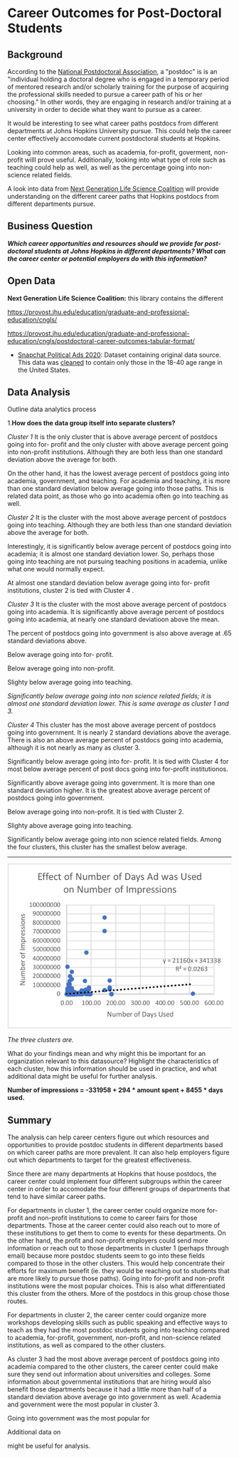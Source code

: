 # Career Outcomes for Post-Doctoral Students
## Background

According to the [National Postdoctoral Association](https://www.nationalpostdoc.org/page/What_is_a_postdoc), a "postdoc" is is an "individual holding a doctoral degree who is engaged in a temporary period of mentored research and/or scholarly training for the purpose of acquiring the professional skills needed to pursue a career path of his or her choosing." In other words, they are engaging in research and/or training at a university in order to decide what they want to pursue as a career.

It would be interesting to see what career paths postdocs from different departments at Johns Hopkins University pursue. This could help the career center effectively accomodate current postdoctoral students at Hopkins.

Looking into common areas, such as academia, for-profit, goverment, non-profit willl prove useful. Additionally, looking into what type of role such as teaching could help as well, as well as the percentage going into non- science related fields.

A look into data from [Next Generation Life Science Coalition](http://nglscoalition.org/coalition-data/#close) will provide understanding on the different career paths that Hopkins postdocs from different departments pursue.

## Business Question

___Which career opportunities and resources should we provide for post-doctoral students at Johns Hopkins in different departments?
What can the career center or potential employers do with this information?___


## Open Data 
__Next Generation Life Science Coalition:__ this library contains the different 

https://provost.jhu.edu/education/graduate-and-professional-education/cngls/

https://provost.jhu.edu/education/graduate-and-professional-education/cngls/postdoctoral-career-outcomes-tabular-format/


- [Snapchat Political Ads 2020](https://github.): Dataset containing original data source. This data was [cleaned](https://github.com/) to contain only those in the 18-40 age range in the United States.

## Data Analysis 

Outline data analytics process


1.__How does the data group itself into separate clusters?__

_Cluster 1_
It is the only cluster that is above average percent of postdocs going into for- profit and the only cluster with above average percent going into non-profit institutions. Although they are both less than one standard deviation above the average for both. 

On the other hand, it has the lowest average percent of postdocs going into academia, government, and teaching. For academia and teaching, it is more than one standard deviation below average going into those paths. This is related data point, as those who go into academia often go into teaching as well.

_Cluster 2_
It is the cluster with the most above average percent of postdocs going into teaching. Although they are both less than one standard deviation above the average for both.

Interestingly, it is significantly below average percent of postdocs going into academia; it is almost one standard deviation lower. So, perhaps those going into teaching are not pursuing teaching positions in academia, unlike what one would normally expect.

At almost one standard deviation below average going into for- profit institutions, cluster 2 is tied with Cluster 4 .

_Cluster 3_
It is the cluster with the most above average percent of postdocs going into academia. It is significantly above average percent of postdocs going into academia, at nearly one standard deviatioon above the mean. 

The percent of postdocs going into government is also above average at .65 standard deviations above. 


Below average going into for- profit.

Below average going into non-profit.

Slighty below average going into teaching. 

_Significantly below average going into non science related fields; it is almost one standard deviation lower. This is same average as cluster 1 and 3._


_Cluster 4_
This cluster has the most above average percent of postdocs going into government. It is nearly 2 standard deviations above the average. There is also an above average percent of postdocs going into academia, although it is not nearly as many as cluster 3.

Significantly below average going into for- profit. It is tied with Cluster 4 for most below average percent of post docs going into for-profit institutionos.

Significantly above average going into government. It is more than one standard deviation higher. It is the greatest above average percent of postdocs going into government.

Below average going into non-profit. It is tied with Cluster 2.

Slighty above average going into teaching. 

Significantly below average going into non science related fields. Among the four clusters, this cluster has the smallest below average.


********


![alt text](https://github.com/skang06/snapchat_political_ads_2020/blob/master/days_used.png)


_The three clusters are._ 

What do your findings mean and why might this be important for an organization relevant to this datasource? Highlight the characteristics of each cluster, how this information should be used in practice, and what additional data might be useful for further analysis.

__Number of impressions = -331958 + 294 * amount spent + 8455 * days used.__


## Summary
The analysis can help career centers figure out which resources and opportunities to provide postdoc students in different departments based on which career paths are more prevalent. It can also help employers figure out which departments to target for the greatest effectiveness.

Since there are many departments at Hopkins that house postdocs, the career center could implement four different subgroups within the career center in order to accomodate the four different groups of departments that tend to have similar career paths.

For departments in cluster 1, the career center could organize more for-profit and non-profit institutions to come to career fairs for those departments. Those at the career center could also reach out to more of these institutions to get them to come to events for these departments. On the other hand, the profit and non-profit employers could send more information or reach out to those departments in cluster 1 (perhaps through email) because more postdoc students seem to go into these fields compared to those in the other clusters. This would help concentrate their efforts for maximum benefit (ie. they would be reaching out to students that are more likely to pursue those paths). Going into for-profit and non-profit institutions were the most popular choices. This is also what differentiated this cluster from the others. More of the postdocs in this group chose those routes.

For departments in cluster 2, the career center could organize more workshops developing skills such as public speaking and effective ways to teach as they had the most postdoc students going into teaching compared to academia, for-profit, government, non-profit, and non-science related institutions, as well as compared to the other clusters.

As cluster 3 had the most above average percent of postdocs going into academia compared to the other clusters, the career center could make sure they send out information about universities and colleges. Some information about governmental institutions that are hiring would also benefit those departments because it had a little more than half of a standard deviation above average go into government as well. Academia and government were the most popular in cluster 3.

Going into government was the most popular for 

Additional data on 

might be useful for analysis.
